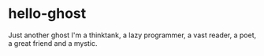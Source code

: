 # hello-ghost
Just another ghost
I'm a thinktank, a lazy programmer, a vast reader, a poet, a great friend and a mystic.
